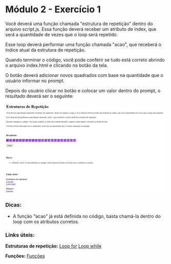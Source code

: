 # Módulo 2 - Exercício 1

Você deverá uma função chamada "estrutura de repetição" dentro do arquivo script.js. Essa função deverá receber um atributo de index, que será a quantidade de vezes que o loop será repetido.

Esse loop deverá performar uma função chamada "acao", que receberá o índice atual da estrutura de repetição.

Quando terminar o código, você pode conferir se tudo está correto abrindo o arquivo index.html e clicando no botão da tela.

O botão deverá adicionar novos quadrados com base na quantidade que o usuário informar no prompt.

Depois do usuário clicar no botão e colocar um valor dentro do prompt, o resultado deverá ser o seguinte:

![1721917343487](image/README/1721917343487.png)

  ### Dicas:
- A função "acao" já está definida no código, basta chamá-la dentro do loop com os atributos corretos.

### Links úteis:
**Estruturas de repetição:**
[Loop for](https://www.w3schools.com/js/js_loop_for.asp)
[Loop while](https://www.w3schools.com/js/js_loop_while.asp)

**Funções:**
[Funções](https://www.w3schools.com/js/js_functions.asp)
